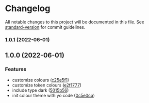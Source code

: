 # Changelog

All notable changes to this project will be documented in this file. See [standard-version](https://github.com/conventional-changelog/standard-version) for commit guidelines.

### [1.0.1](https://github.com/akshayganeshen/vscode-beryl/compare/v1.0.0...v1.0.1) (2022-06-01)

## 1.0.0 (2022-06-01)


### Features

* customize colours ([c25e5f1](https://github.com/akshayganeshen/vscode-beryl/commit/c25e5f1b392f88c55f23148c806ec22382f71866))
* customize token colours ([e2f1777](https://github.com/akshayganeshen/vscode-beryl/commit/e2f1777117ef38bcb2653fa907b477a0b3303efd))
* include type dark ([5015b56](https://github.com/akshayganeshen/vscode-beryl/commit/5015b56e3dc7e6c38af105fa3abde32612aaf7e5))
* init colour theme with yo code ([0c5e0ca](https://github.com/akshayganeshen/vscode-beryl/commit/0c5e0ca7d5a45fb089598873d40c65176cf93e3d))
